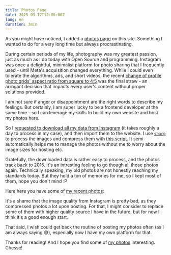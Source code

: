 ```yaml
---
title: Photos Page
date: 2025-03-12T12:00:00Z
lang: en
duration: 3min
---
```


As you might have noticed, I added a [photos page](/photos) on this site. Something I wanted to do for a very long time but always procrastinating.

During certain periods of my life, photography was my greatest passion, just as much as I do today with Open Source and programming. Instagram was once a delightful, minimalist platform for photo sharing that I frequently used - until Meta's acquisition changed everything. While I could even tolerate the algorithms, ads, and short videos, the recent [change of profile photo grids' aspect ratio from square to 4:5](https://www.standard.co.uk/news/tech/instagram-update-how-adjust-profile-grid-what-changes-coming-b1205890.html) was the final straw - an arrogant decision that impacts every user's content without proper solutions provided.

I am not sure if anger or disappointment are the right words to describe my feelings. But certainly, I am super lucky to be a frontend developer at the same time - so I can leverage my skills to build my own website and host my photos here.

So I [requested to download all my data from Instagram](https://accountscenter.instagram.com/info_and_permissions/dyi/) (it takes roughly a day to process in my case), and then import them to the website. I use [`sharp`](https://github.com/lovell/sharp) to process the images and compress them with [this script](https://github.com/antfu/antfu.me/blob/main/scripts/photos-manage.ts). It semi-automatically helps me to manage the photos without me to worry about the image sizes for hosting etc.

Gratefully, the downloaded data is rather easy to process, and the photos track back to 2015. It's an intresting feeling to go though all those photos again. Technically speaking, my old photos are not honestly reaching my standards today. But they hold a ton of memories for me, so I kept most of them, hope you don't mind :P

Here here you have some of [my recent photos](/photos):

<div mb-8>
  <PhotoGrid :limit="12" class="gap-1!" />
</div>

It's a shame that the image quality from Instagram is pretty bad, as they compressed photos a lot upon posting. For that, I might consider to replace some of them with higher quality source I have in the future, but for now I think it's a good enough start.

That said, I wish could get back the routine of posting my photos often (as I am always saying 😅), especially now I have my own platform for that.

Thanks for reading! And I hope you find some of [my photos](/photos) interesting. Chesse!
